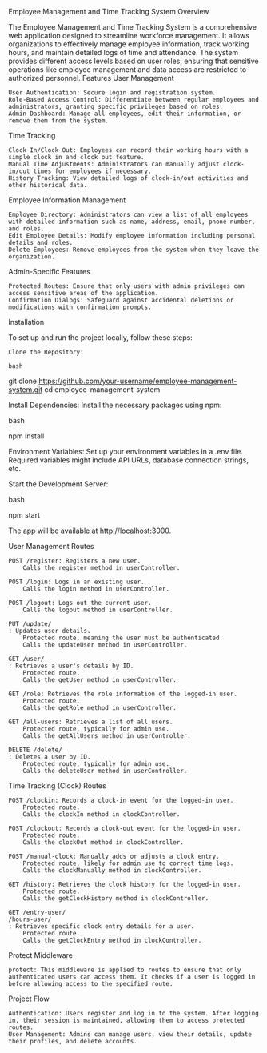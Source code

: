 Employee Management and Time Tracking System
Overview

The Employee Management and Time Tracking System is a comprehensive web application designed to streamline workforce management. It allows organizations to effectively manage employee information, track working hours, and maintain detailed logs of time and attendance. The system provides different access levels based on user roles, ensuring that sensitive operations like employee management and data access are restricted to authorized personnel.
Features
User Management

    User Authentication: Secure login and registration system.
    Role-Based Access Control: Differentiate between regular employees and administrators, granting specific privileges based on roles.
    Admin Dashboard: Manage all employees, edit their information, or remove them from the system.

Time Tracking

    Clock In/Clock Out: Employees can record their working hours with a simple clock in and clock out feature.
    Manual Time Adjustments: Administrators can manually adjust clock-in/out times for employees if necessary.
    History Tracking: View detailed logs of clock-in/out activities and other historical data.

Employee Information Management

    Employee Directory: Administrators can view a list of all employees with detailed information such as name, address, email, phone number, and roles.
    Edit Employee Details: Modify employee information including personal details and roles.
    Delete Employees: Remove employees from the system when they leave the organization.

Admin-Specific Features

    Protected Routes: Ensure that only users with admin privileges can access sensitive areas of the application.
    Confirmation Dialogs: Safeguard against accidental deletions or modifications with confirmation prompts.

Installation

To set up and run the project locally, follow these steps:

    Clone the Repository:

    bash

git clone https://github.com/your-username/employee-management-system.git
cd employee-management-system

Install Dependencies:
Install the necessary packages using npm:

bash

npm install

Environment Variables:
Set up your environment variables in a .env file. Required variables might include API URLs, database connection strings, etc.

Start the Development Server:

bash

npm start

The app will be available at http://localhost:3000.

User Management Routes

    POST /register: Registers a new user.
        Calls the register method in userController.

    POST /login: Logs in an existing user.
        Calls the login method in userController.

    POST /logout: Logs out the current user.
        Calls the logout method in userController.

    PUT /update/
    : Updates user details.
        Protected route, meaning the user must be authenticated.
        Calls the updateUser method in userController.

    GET /user/
    : Retrieves a user's details by ID.
        Protected route.
        Calls the getUser method in userController.

    GET /role: Retrieves the role information of the logged-in user.
        Protected route.
        Calls the getRole method in userController.

    GET /all-users: Retrieves a list of all users.
        Protected route, typically for admin use.
        Calls the getAllUsers method in userController.

    DELETE /delete/
    : Deletes a user by ID.
        Protected route, typically for admin use.
        Calls the deleteUser method in userController.

Time Tracking (Clock) Routes

    POST /clockin: Records a clock-in event for the logged-in user.
        Protected route.
        Calls the clockIn method in clockController.

    POST /clockout: Records a clock-out event for the logged-in user.
        Protected route.
        Calls the clockOut method in clockController.

    POST /manual-clock: Manually adds or adjusts a clock entry.
        Protected route, likely for admin use to correct time logs.
        Calls the clockManually method in clockController.

    GET /history: Retrieves the clock history for the logged-in user.
        Protected route.
        Calls the getClockHistory method in clockController.

    GET /entry-user/
    /hours-user/
    : Retrieves specific clock entry details for a user.
        Protected route.
        Calls the getClockEntry method in clockController.

Protect Middleware

    protect: This middleware is applied to routes to ensure that only authenticated users can access them. It checks if a user is logged in before allowing access to the specified route.

Project Flow

    Authentication: Users register and log in to the system. After logging in, their session is maintained, allowing them to access protected routes.
    User Management: Admins can manage users, view their details, update their profiles, and delete accounts.
